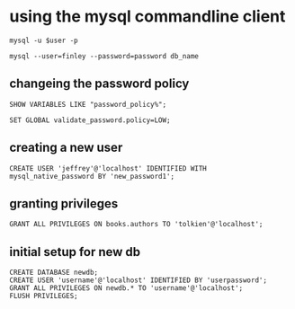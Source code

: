 # using the mysql commandline client

    mysql -u $user -p

    mysql --user=finley --password=password db_name

## changeing the password policy

    SHOW VARIABLES LIKE "password_policy%";

    SET GLOBAL validate_password.policy=LOW;

## creating a new user

    CREATE USER 'jeffrey'@'localhost' IDENTIFIED WITH mysql_native_password BY 'new_password1';

## granting privileges

    GRANT ALL PRIVILEGES ON books.authors TO 'tolkien'@'localhost';

## initial setup for new db

    CREATE DATABASE newdb;
    CREATE USER 'username'@'localhost' IDENTIFIED BY 'userpassword';
    GRANT ALL PRIVILEGES ON newdb.* TO 'username'@'localhost';
    FLUSH PRIVILEGES;
